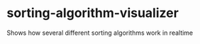 sorting-algorithm-visualizer
============================

Shows how several different sorting algorithms work in realtime

